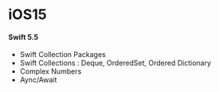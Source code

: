 # iOS15

#### Swift 5.5

- Swift Collection Packages
- Swift Collections : Deque, OrderedSet, Ordered Dictionary
- Complex Numbers
- Aync/Await
